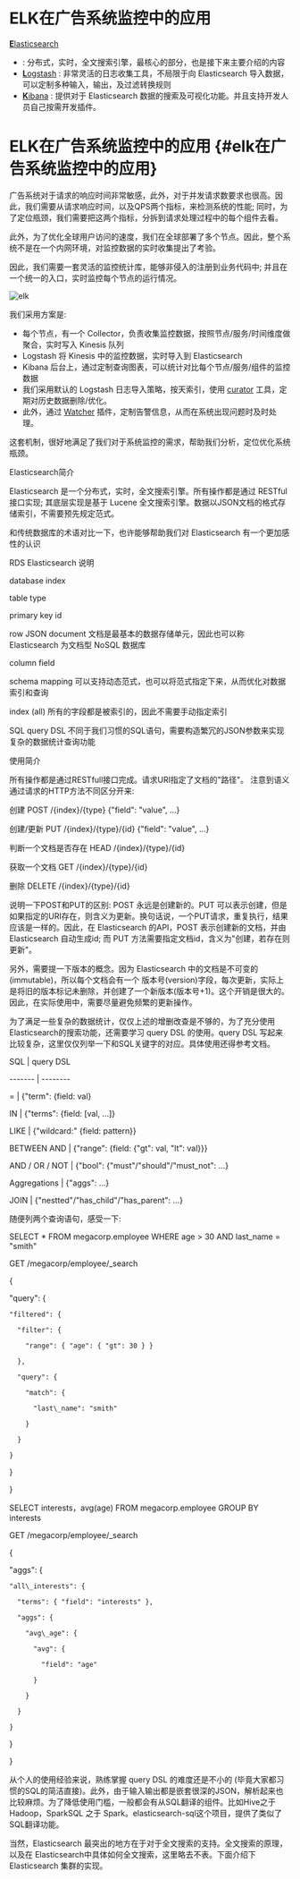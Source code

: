# ELK在广告系统监控中的应用

[**E**lasticsearch](https://www.elastic.co/products/elasticsearch)

* : 分布式，实时，全文搜索引擎，最核心的部分，也是接下来主要介绍的内容
* [**L**ogstash](https://www.elastic.co/products/logstash)
  : 非常灵活的日志收集工具，不局限于向 Elasticsearch 导入数据，可以定制多种输入，输出，及过滤转换规则
* [**K**ibana](https://www.elastic.co/products/kibana)
  : 提供对于 Elasticsearch 数据的搜索及可视化功能。并且支持开发人员自己按需开发插件。

# ELK在广告系统监控中的应用 {#elk在广告系统监控中的应用}

广告系统对于请求的响应时间非常敏感，此外，对于并发请求数要求也很高。因此，我们需要从请求响应时间，以及QPS两个指标，来检测系统的性能; 同时，为了定位瓶颈，我们需要把这两个指标，分拆到请求处理过程中的每个组件去看。

此外，为了优化全球用户访问的速度，我们在全球部署了多个节点。因此，整个系统不是在一个内网环境，对监控数据的实时收集提出了考验。

因此，我们需要一套灵活的监控统计库，能够非侵入的注册到业务代码中; 并且在一个统一的入口，实时监控每个节点的运行情况。

![](https://cloud.githubusercontent.com/assets/839287/13384488/f2339846-ded0-11e5-8b62-368e9d4de3de.png "elk")

我们采用方案是:

* 每个节点，有一个 Collector，负责收集监控数据，按照节点/服务/时间维度做聚合，实时写入 Kinesis 队列
* Logstash 将 Kinesis 中的监控数据，实时导入到 Elasticsearch
* Kibana 后台上，通过定制查询图表，可以统计对比每个节点/服务/组件的监控数据
* 我们采用默认的 Logstash 日志导入策略，按天索引，使用
  [curator](https://www.elastic.co/guide/en/elasticsearch/client/curator/current/index.html)
  工具，定期对历史数据删除/优化。
* 此外，通过
  [Watcher](https://www.elastic.co/products/watcher)
  插件，定制告警信息，从而在系统出现问题时及时处理。

这套机制，很好地满足了我们对于系统监控的需求，帮助我们分析，定位优化系统瓶颈。

Elasticsearch简介

Elasticsearch 是一个分布式，实时，全文搜索引擎。所有操作都是通过 RESTful 接口实现; 其底层实现是基于 Lucene 全文搜索引擎。数据以JSON文档的格式存储索引，不需要预先规定范式。



和传统数据库的术语对比一下，也许能够帮助我们对 Elasticsearch 有一个更加感性的认识



RDS	Elasticsearch	说明

database	index	

table	type	

primary key	id	

row	JSON document	文档是最基本的数据存储单元，因此也可以称 Elasticsearch 为文档型 NoSQL 数据库

column	field	

schema	mapping	可以支持动态范式，也可以将范式指定下来，从而优化对数据索引和查询

index	\(all\)	所有的字段都是被索引的，因此不需要手动指定索引

SQL	query DSL	不同于我们习惯的SQL语句，需要构造繁冗的JSON参数来实现复杂的数据统计查询功能

使用简介

所有操作都是通过RESTfull接口完成。请求URI指定了文档的"路径"。 注意到语义通过请求的HTTP方法不同区分开来:



创建 POST /{index}/{type} {"field": "value", ...}

创建/更新 PUT /{index}/{type}/{id} {"field": "value", ...}

判断一个文档是否存在 HEAD /{index}/{type}/{id}

获取一个文档 GET /{index}/{type}/{id}

删除 DELETE /{index}/{type}/{id}

说明一下POST和PUT的区别: POST 永远是创建新的。PUT 可以表示创建，但是如果指定的URI存在，则含义为更新。换句话说，一个PUT请求，重复执行，结果应该是一样的。因此，在 Elasticsearch 的API，POST 表示创建新的文档，并由 Elasticsearch 自动生成id; 而 PUT 方法需要指定文档id，含义为"创建，若存在则更新"。



另外，需要提一下版本的概念。因为 Elasticsearch 中的文档是不可变的\(immutable\)，所以每个文档会有一个 版本号\(version\)字段，每次更新，实际上是将旧的版本标记未删除，并创建了一个新版本\(版本号+1\)。这个开销是很大的。因此，在实际使用中，需要尽量避免频繁的更新操作。



为了满足一些复杂的数据统计，仅仅上述的增删改查是不够的，为了充分使用 Elasticsearch的搜索功能，还需要学习 query DSL 的使用。query DSL 写起来比较复杂，这里仅仅列举一下和SQL关键字的对应。具体使用还得参考文档。



SQL            \| query DSL

-------        \| --------

=              \| {"term": {field: val}

IN             \| {"terms": {field: \[val, ...\]}

LIKE           \| {"wildcard:" {field: pattern}}

BETWEEN AND    \| {"range": {field: {"gt": val, "lt": val}}}

AND / OR / NOT \| {"bool": {"must"/"should"/"must\_not": ...}

Aggregations   \| {"aggs": ...}

JOIN           \| {"nestted"/"has\_child"/"has\_parent": ...}

随便列两个查询语句，感受一下:



SELECT \* FROM megacorp.employee WHERE age &gt; 30 AND last\_name = "smith"



GET /megacorp/employee/\_search

{

  "query": {

    "filtered": {

      "filter": {

        "range": { "age": { "gt": 30 } }

      },

      "query": {

        "match": {

          "last\_name": "smith"

        }

      }

    }

  }

}

SELECT interests，avg\(age\) FROM megacorp.employee GROUP BY interests



GET /megacorp/employee/\_search

{

  "aggs": {

    "all\_interests": {

      "terms": { "field": "interests" },

      "aggs": {

        "avg\_age": {

          "avg": {

            "field": "age"

          }

        }

      }

    }

  }

}

从个人的使用经验来说，熟练掌握 query DSL 的难度还是不小的 \(毕竟大家都习惯的SQL的简洁直接\)。此外，由于输入输出都是嵌套很深的JSON，解析起来也比较麻烦。为了降低使用门槛，一般都会有从SQL翻译的组件。比如Hive之于Hadoop，SparkSQL 之于 Spark。elasticsearch-sql这个项目，提供了类似了SQL翻译功能。



当然，Elasticsearch 最突出的地方在于对于全文搜索的支持。全文搜索的原理，以及在 Elasticsearch中具体如何全文搜索，这里略去不表。下面介绍下 Elasticsearch 集群的实现。

